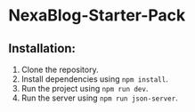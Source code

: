 # NexaBlog-Starter-Pack

## Installation:

1. Clone the repository.
2. Install dependencies using `npm install`.
3. Run the project using `npm run dev`.
4. Run the server using `npm run json-server`.
